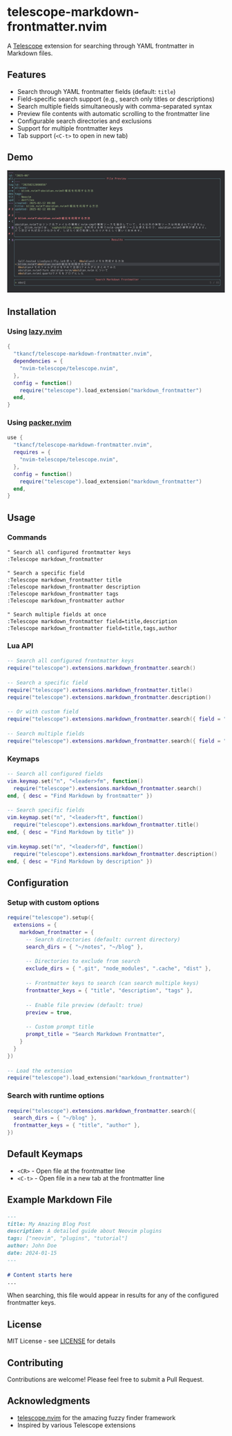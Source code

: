 # telescope-markdown-frontmatter.nvim

A [Telescope](https://github.com/nvim-telescope/telescope.nvim) extension for searching through YAML frontmatter in Markdown files.

## Features

- Search through YAML frontmatter fields (default: `title`)
- Field-specific search support (e.g., search only titles or descriptions)
- Search multiple fields simultaneously with comma-separated syntax
- Preview file contents with automatic scrolling to the frontmatter line
- Configurable search directories and exclusions
- Support for multiple frontmatter keys
- Tab support (`<C-t>` to open in new tab)

## Demo

![Demo Screenshot](docs/screenshot.png)

## Installation

### Using [lazy.nvim](https://github.com/folke/lazy.nvim)

```lua
{
  "tkancf/telescope-markdown-frontmatter.nvim",
  dependencies = {
    "nvim-telescope/telescope.nvim",
  },
  config = function()
    require("telescope").load_extension("markdown_frontmatter")
  end,
}
```

### Using [packer.nvim](https://github.com/wbthomason/packer.nvim)

```lua
use {
  "tkancf/telescope-markdown-frontmatter.nvim",
  requires = {
    "nvim-telescope/telescope.nvim",
  },
  config = function()
    require("telescope").load_extension("markdown_frontmatter")
  end,
}
```

## Usage

### Commands

```vim
" Search all configured frontmatter keys
:Telescope markdown_frontmatter

" Search a specific field
:Telescope markdown_frontmatter title
:Telescope markdown_frontmatter description
:Telescope markdown_frontmatter tags
:Telescope markdown_frontmatter author

" Search multiple fields at once
:Telescope markdown_frontmatter field=title,description
:Telescope markdown_frontmatter field=title,tags,author
```

### Lua API

```lua
-- Search all configured frontmatter keys
require("telescope").extensions.markdown_frontmatter.search()

-- Search a specific field
require("telescope").extensions.markdown_frontmatter.title()
require("telescope").extensions.markdown_frontmatter.description()

-- Or with custom field
require("telescope").extensions.markdown_frontmatter.search({ field = "author" })

-- Search multiple fields
require("telescope").extensions.markdown_frontmatter.search({ field = "title,description" })
```

### Keymaps

```lua
-- Search all configured fields
vim.keymap.set("n", "<leader>fm", function()
  require("telescope").extensions.markdown_frontmatter.search()
end, { desc = "Find Markdown by frontmatter" })

-- Search specific fields
vim.keymap.set("n", "<leader>ft", function()
  require("telescope").extensions.markdown_frontmatter.title()
end, { desc = "Find Markdown by title" })

vim.keymap.set("n", "<leader>fd", function()
  require("telescope").extensions.markdown_frontmatter.description()
end, { desc = "Find Markdown by description" })
```

## Configuration

### Setup with custom options

```lua
require("telescope").setup({
  extensions = {
    markdown_frontmatter = {
      -- Search directories (default: current directory)
      search_dirs = { "~/notes", "~/blog" },
      
      -- Directories to exclude from search
      exclude_dirs = { ".git", "node_modules", ".cache", "dist" },
      
      -- Frontmatter keys to search (can search multiple keys)
      frontmatter_keys = { "title", "description", "tags" },
      
      -- Enable file preview (default: true)
      preview = true,
      
      -- Custom prompt title
      prompt_title = "Search Markdown Frontmatter",
    }
  }
})

-- Load the extension
require("telescope").load_extension("markdown_frontmatter")
```

### Search with runtime options

```lua
require("telescope").extensions.markdown_frontmatter.search({
  search_dirs = { "~/blog" },
  frontmatter_keys = { "title", "author" },
})
```

## Default Keymaps

- `<CR>` - Open file at the frontmatter line
- `<C-t>` - Open file in a new tab at the frontmatter line

## Example Markdown File

```markdown
---
title: My Amazing Blog Post
description: A detailed guide about Neovim plugins
tags: ["neovim", "plugins", "tutorial"]
author: John Doe
date: 2024-01-15
---

# Content starts here
...
```

When searching, this file would appear in results for any of the configured frontmatter keys.

## License

MIT License - see [LICENSE](LICENSE) for details

## Contributing

Contributions are welcome! Please feel free to submit a Pull Request.

## Acknowledgments

- [telescope.nvim](https://github.com/nvim-telescope/telescope.nvim) for the amazing fuzzy finder framework
- Inspired by various Telescope extensions